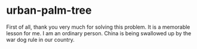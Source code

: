 # urban-palm-tree
First of all, thank you very much for solving this problem. It is a memorable lesson for me. I am an ordinary person. China is being swallowed up by the war dog rule in our country.
